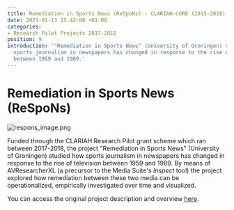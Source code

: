 ```yaml
---
title: Remediation in Sports News (ReSpoNs) - CLARIAH-CORE (2015-2018)
date: 2021-01-13 15:42:00 +01:00
categories:
- Research Pilot Projects 2017-2018
position: 9
introduction: '"Remediation in Sports News" (University of Groningen) studied how
  sports journalism in newspapers has changed in response to the rise of television
  between 1959 and 1989.'
---
```


# Remediation in Sports News (ReSpoNs)

![respons_image.png](/uploads/respons_image.png)

Funded through the CLARIAH Research Pilot grant scheme which ran between 2017-2018, the project "Remediation in Sports News" (University of Groningen) studied how sports journalism in newspapers has changed in response to the rise of television between 1959 and 1989. By means of AVResearcherXL (a precursor to the Media Suite's *Inspect* tool) the project explored how remediation between these two media can be operationalized, empirically investigated over time and visualized.

You can access the original project description and overview [here](https://clariah.nl/en/projects/research-pilots/granted-pilot-research-projects/respons).